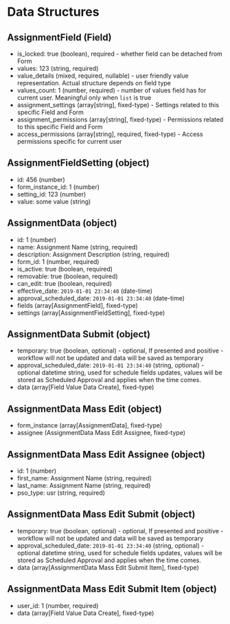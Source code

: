 # Data Structures

## AssignmentField (Field)
+ is_locked: true (boolean), required - whether field can be detached from Form
+ values: 123 (string, required)
+ value_details (mixed, required, nullable) - user friendly value representation. Actual structure depends on field type
+ values_count: 1 (number, required) - number of values field has for current user. Meaningful only when `list` is true
+ assignment_settings (array[string], fixed-type)  - Settings related to this specific Field and Form 
+ assignment_permissions (array[string], fixed-type) - Permissions related to this specific Field and Form 
+ access_permissions (array[string], required, fixed-type) - Access permissions specific for current user

## AssignmentFieldSetting (object)
+ id: 456 (number)
+ form_instance_id: 1 (number)
+ setting_id: 123 (number)
+ value: some value (string)

## AssignmentData (object)
+ id: 1 (number)
+ name: Assignment Name (string, required)
+ description: Assignment Description (string, required)
+ form_id: 1 (number, required)
+ is_active: true (boolean, required)
+ removable: true (boolean, required)
+ can_edit: true (boolean, required)
+ effective_date: `2019-01-01 23:34:40` (date-time)
+ approval_scheduled_date: `2019-01-01 23:34:40` (date-time)
+ fields (array[AssignmentField], fixed-type)
+ settings (array[AssignmentFieldSetting], fixed-type)

## AssignmentData Submit (object)
+ temporary: true (boolean, optional) - optional, If presented and positive - workflow will not be updated and data will be saved as temporary
+ approval_scheduled_date: `2019-01-01 23:34:40` (string, optional) - optional datetime string, used for schedule fields updates, values will be stored as Scheduled Approval and applies when the time comes. 
+ data (array[Field Value Data Create], fixed-type)

## AssignmentData Mass Edit (object)
+ form_instance (array[AssignmentData], fixed-type)
+ assignee (AssignmentData Mass Edit Assignee, fixed-type)

## AssignmentData Mass Edit Assignee (object)
+ id: 1 (number)
+ first_name: Assignment Name (string, required)
+ last_name: Assignment Name (string, required)
+ pso_type: usr (string, required)

## AssignmentData Mass Edit Submit (object)
+ temporary: true (boolean, optional) - optional, If presented and positive - workflow will not be updated and data will be saved as temporary
+ approval_scheduled_date: `2019-01-01 23:34:40` (string, optional) - optional datetime string, used for schedule fields updates, values will be stored as Scheduled Approval and applies when the time comes.
+ data (array[AssignmentData Mass Edit Submit Item], fixed-type)

## AssignmentData Mass Edit Submit Item (object)
+ user_id: 1 (number, required)
+ data (array[Field Value Data Create], fixed-type)

